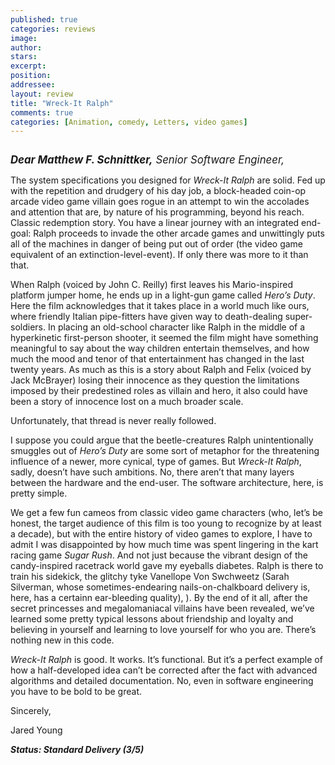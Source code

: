```yaml
---
published: true
categories: reviews
image:
author: 
stars: 
excerpt: 
position: 
addressee: 
layout: review
title: "Wreck-It Ralph"
comments: true
categories: [Animation, comedy, Letters, video games]
---
```

<div><p><span class="full-image-block ssNonEditable"><span><a href="/letters/2012/11/1/wreck-it-ralph.html"><img src="http://static.squarespace.com/static/5005f6bcc4aa41161b33e89e/5329cf1fe4b07c068ebf74de/5329cf1fe4b07c068ebf76eb/1351798241091/wreck-it-ralph.jpg" alt="" /></a></span></span></p>
<p><span style="font-size:120%;"><strong><em>Dear Matthew F. Schnittker,</em></strong><em> Senior Software Engineer,&nbsp;</em></span>&nbsp;</p>
<p>The system specifications you designed for <em>Wreck-It Ralph</em> are solid. Fed up with the repetition and drudgery of his day job, a block-headed coin-op arcade video game villain goes rogue in an attempt to win the accolades and attention that are, by nature of his programming, beyond his reach. Classic redemption story. You have a linear journey with an integrated end-goal: Ralph proceeds to invade the other arcade games and unwittingly puts all of the machines in danger of being put out of order (the video game equivalent of an extinction-level-event). If only there was more to it than that.&nbsp;</p>
<p>When Ralph (voiced by John C. Reilly) first leaves his Mario-inspired platform jumper home, he ends up in a light-gun game called <em>Hero&rsquo;s Duty</em>. Here the film acknowledges that it takes place in a world much like ours, where friendly Italian pipe-fitters have given way to death-dealing super-soldiers. In placing an old-school character like Ralph in the middle of a hyperkinetic first-person shooter, it seemed the film might have something meaningful to say about the way children entertain themselves, and how much the mood and tenor of that entertainment has changed in the last twenty years. As much as this is a story about Ralph and Felix (voiced by Jack McBrayer) losing their innocence as they question the limitations imposed by their predestined roles as villain and hero, it also could have been a story of innocence lost on a much broader scale.</p>
<p>Unfortunately, that thread is never really followed.&nbsp;</p>
<p>I suppose you could argue that the beetle-creatures Ralph unintentionally smuggles out of <em>Hero&rsquo;s Duty</em> are some sort of metaphor for the threatening influence of a newer, more cynical, type of games. But <em>Wreck-It Ralph</em>, sadly, doesn&rsquo;t have such ambitions. No, there aren&rsquo;t that many layers between the hardware and the end-user. The software architecture, here, is pretty simple.&nbsp;</p>
<p>We get a few fun cameos from classic video game characters (who, let&rsquo;s be honest, the target audience of this film is too young to recognize by at least a decade), but with the entire history of video games to explore, I have to admit I was disappointed by how much time was spent lingering in the kart racing game <em>Sugar Rush</em>. And not just because the vibrant design of the candy-inspired racetrack world gave my eyeballs diabetes. Ralph is there to train his sidekick, the glitchy tyke Vanellope Von Swchweetz (Sarah Silverman, whose sometimes-endearing nails-on-chalkboard delivery is, here, has a certainn ear-bleeding quality), ). By the end of it all, after the secret princesses and megalomaniacal villains have been revealed, we&rsquo;ve learned some pretty typical lessons about friendship and loyalty and believing in yourself and learning to love yourself for who you are. There&rsquo;s nothing new in this code.&nbsp;</p>
<p><em>Wreck-It Ralph</em> is good. It works. It&rsquo;s functional. But it&rsquo;s a perfect example of how a half-developed idea<em> </em>can&rsquo;t be corrected after the fact with advanced algorithms and detailed documentation. No, even in software engineering you have to be bold to be great.&nbsp;</p>
<p>Sincerely,&nbsp;</p>
<p>Jared Young</p>
<p><strong><em>Status: Standard Delivery (3/5)</em></strong></p></div>
